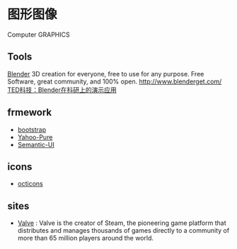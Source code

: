 图形图像
========

Computer GRAPHICS
 
## Tools

[Blender](http://www.blender.org/) 3D creation for everyone, free to use for any purpose.
Free Software, great community, and 100% open. http://www.blenderget.com/ [TED科技：Blender在科研上的演示应用](http://www.blenderget.com/blender-at-ted-how-animations-can-help-scientists-test-a-hypothesis/)

## frmework

- [bootstrap](http://getbootstrap.com/)
- [Yahoo-Pure](http://purecss.io/)
- [Semantic-UI](http://semantic-ui.com/)

## icons

- [octicons](https://octicons.github.com/)

## sites

- [Valve](https://github.com/ValveSoftware) : Valve is the creator of Steam, the pioneering game platform that distributes and manages thousands of games directly to a community of more than 65 million players around the world. 
